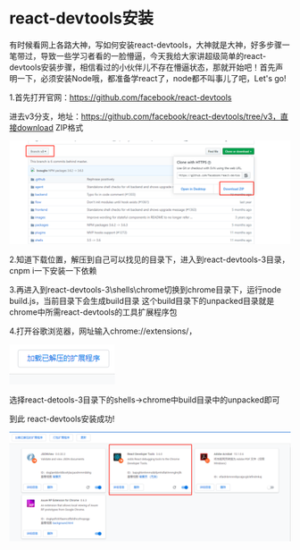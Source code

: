 # react-devtools安装

有时候看网上各路大神，写如何安装react-devtools，大神就是大神，好多步骤一笔带过，导致一些学习者看的一脸懵逼，今天我给大家讲超级简单的react-devtools安装步骤，相信看过的小伙伴儿不存在懵逼状态，那就开始吧！首先声明一下，必须安装Node哦，都准备学react了，node都不叫事儿了吧，Let's go!

1.首先打开官网：https://github.com/facebook/react-devtools

进去v3分支，地址：https://github.com/facebook/react-devtools/tree/v3，直接download ZIP格式

![devtools](../images/react/devtools.png)

2.知道下载位置，解压到自己可以找见的目录下，进入到react-devtools-3目录，cnpm i一下安装一下依赖

3.再进入到react-devtools-3\shells\chrome切换到chrome目录下，运行node build.js，当前目录下会生成build目录 这个build目录下的unpacked目录就是chrome中所需react-devtools的工具扩展程序包

4.打开谷歌浏览器，网址输入chrome://extensions/，

![devtools](../images/react/devtools-1.png)

选择react-detools-3目录下的shells->chrome中build目录中的unpacked即可

到此 react-devtools安装成功!

![devtools](../images/react/devtools-2.png)